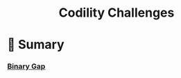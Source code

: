 <div align='center'>
    <h1><b>Codility Challenges</b></h1>
</div>

# :pushpin: Sumary 

### [Binary Gap](binary_gap)
